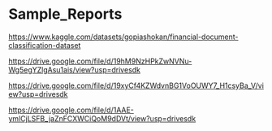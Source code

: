 

# Sample_Reports



https://www.kaggle.com/datasets/gopiashokan/financial-document-classification-dataset


https://drive.google.com/file/d/19hM9NzHPkZwNVNu-Wg5egYZlgAsu1ais/view?usp=drivesdk


https://drive.google.com/file/d/19xyCf4KZWdvnBG1VoOUWY7_H1csyBa_V/view?usp=drivesdk


https://drive.google.com/file/d/1AAE-ymlCjLSFB_jaZnFCXWCiQoM9dDVt/view?usp=drivesdk
